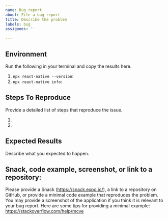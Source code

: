 ```yaml
---
name: Bug report
about: File a bug report
title: Describe the problem
labels: bug
assignees: ''

---
```


<!--
Your issue will be triaged by the RNW team according to this process: https://github.com/microsoft/react-native-windows/wiki/Triage-Process
-->
## Environment
Run the following in your terminal and copy the results here.
1. `npx react-native --version`:
2. `npx react-native info`:

<!-- Consider including this information as well:
What SDK version are you building for? Choose from 10.0.15063, 10.0.16299, 10.0.19041, etc.
- Target Platform Version(s):
What device(s) are you targeting? Choose any from Desktop, Xbox, Hololens)
- Target Device(s):
Which version of Visual Studio are you using? Specify Visual Studio 2017 or Visual Studio 2019
- Visual Studio Version:
Which build configuration are you running? Choose from Debug, DebugBundle, Release, ReleaseBundle 
- Build Configuration:
-->

## Steps To Reproduce
Provide a detailed list of steps that reproduce the issue.

1.
2.

## Expected Results
Describe what you expected to happen.

<!--
Troubleshooting
  If you see build failure on `react-native run-windows`, please try again with 'react-native run-windows --logging' and provide the output.
-->

## Snack, code example, screenshot, or link to a repository:
Please provide a Snack (https://snack.expo.io/), a link to a repository on GitHub, or provide a minimal code example that reproduces the problem.
You may provide a screenshot of the application if you think it is relevant to your bug report.
Here are some tips for providing a minimal example: https://stackoverflow.com/help/mcve
